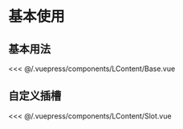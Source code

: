# 基本使用

## 基本用法
<demo-block>
<LContent-Base slot="source"/>
<<< @/.vuepress/components/LContent/Base.vue
</demo-block>

## 自定义插槽
<demo-block>
<LContent-Slot slot="source"/>
<<< @/.vuepress/components/LContent/Slot.vue
</demo-block>

